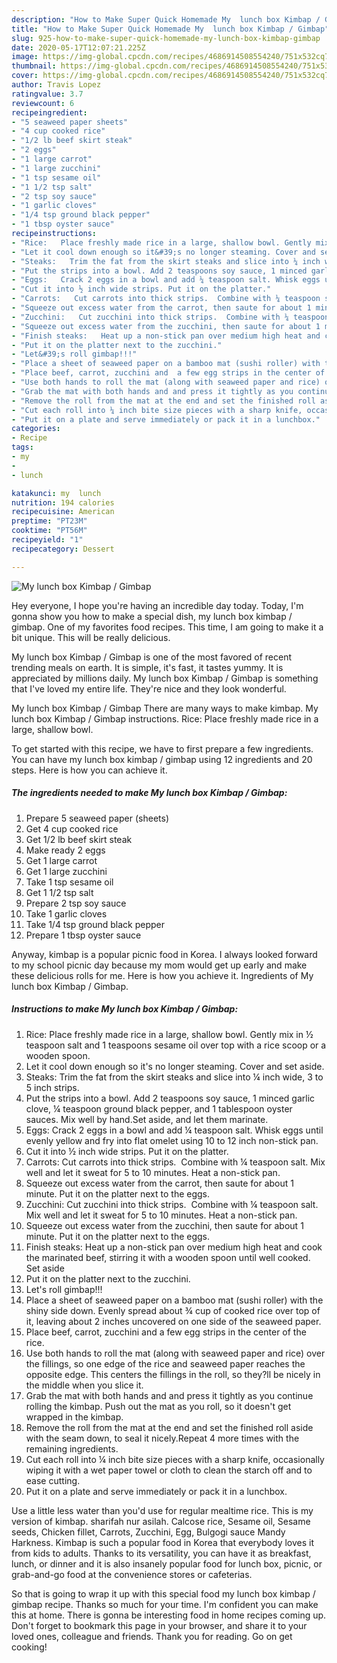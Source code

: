 ```yaml
---
description: "How to Make Super Quick Homemade My  lunch box Kimbap / Gimbap"
title: "How to Make Super Quick Homemade My  lunch box Kimbap / Gimbap"
slug: 925-how-to-make-super-quick-homemade-my-lunch-box-kimbap-gimbap
date: 2020-05-17T12:07:21.225Z
image: https://img-global.cpcdn.com/recipes/4686914508554240/751x532cq70/my-lunch-box-kimbap-gimbap-recipe-main-photo.jpg
thumbnail: https://img-global.cpcdn.com/recipes/4686914508554240/751x532cq70/my-lunch-box-kimbap-gimbap-recipe-main-photo.jpg
cover: https://img-global.cpcdn.com/recipes/4686914508554240/751x532cq70/my-lunch-box-kimbap-gimbap-recipe-main-photo.jpg
author: Travis Lopez
ratingvalue: 3.7
reviewcount: 6
recipeingredient:
- "5 seaweed paper sheets"
- "4 cup cooked rice"
- "1/2 lb beef skirt steak"
- "2 eggs"
- "1 large carrot"
- "1 large zucchini"
- "1 tsp sesame oil"
- "1 1/2 tsp salt"
- "2 tsp soy sauce"
- "1 garlic cloves"
- "1/4 tsp ground black pepper"
- "1 tbsp oyster sauce"
recipeinstructions:
- "Rice:   Place freshly made rice in a large, shallow bowl. Gently mix in ½ teaspoon salt and 1 teaspoons sesame oil over top with a rice scoop or a wooden spoon."
- "Let it cool down enough so it&#39;s no longer steaming. Cover and set aside."
- "Steaks:   Trim the fat from the skirt steaks and slice into ¼ inch wide, 3 to 5 inch strips."
- "Put the strips into a bowl. Add 2 teaspoons soy sauce, 1 minced garlic clove, ¼ teaspoon ground black pepper, and 1 tablespoon oyster sauces. Mix well by hand.Set aside, and let them marinate."
- "Eggs:   Crack 2 eggs in a bowl and add ¼ teaspoon salt. Whisk eggs until evenly yellow and fry into flat omelet using 10 to 12 inch non-stick pan."
- "Cut it into ½ inch wide strips. Put it on the platter."
- "Carrots:   Cut carrots into thick strips.  Combine with ¼ teaspoon salt. Mix well and let it sweat for 5 to 10 minutes. Heat a non-stick pan."
- "Squeeze out excess water from the carrot, then saute for about 1 minute. Put it on the platter next to the eggs."
- "Zucchini:   Cut zucchini into thick strips.  Combine with ¼ teaspoon salt. Mix well and let it sweat for 5 to 10 minutes. Heat a non-stick pan."
- "Squeeze out excess water from the zucchini, then saute for about 1 minute. Put it on the platter next to the eggs."
- "Finish steaks:   Heat up a non-stick pan over medium high heat and cook the marinated beef, stirring it with a wooden spoon until well cooked. Set aside"
- "Put it on the platter next to the zucchini."
- "Let&#39;s roll gimbap!!!"
- "Place a sheet of seaweed paper on a bamboo mat (sushi roller) with the shiny side down. Evenly spread about ¾ cup of cooked rice over top of it, leaving about 2 inches uncovered on one side of the seaweed paper."
- "Place beef, carrot, zucchini and  a few egg strips in the center of the rice."
- "Use both hands to roll the mat (along with seaweed paper and rice) over the fillings, so one edge of the rice and seaweed paper reaches the opposite edge. This centers the fillings in the roll, so they?ll be nicely in the middle when you slice it."
- "Grab the mat with both hands and and press it tightly as you continue rolling the kimbap. Push out the mat as you roll, so it doesn&#39;t get wrapped in the kimbap."
- "Remove the roll from the mat at the end and set the finished roll aside with the seam down, to seal it nicely.Repeat 4 more times with the remaining ingredients."
- "Cut each roll into ¼ inch bite size pieces with a sharp knife, occasionally wiping it with a wet paper towel or cloth to clean the starch off and to ease cutting."
- "Put it on a plate and serve immediately or pack it in a lunchbox."
categories:
- Recipe
tags:
- my
- 
- lunch

katakunci: my  lunch 
nutrition: 194 calories
recipecuisine: American
preptime: "PT23M"
cooktime: "PT56M"
recipeyield: "1"
recipecategory: Dessert

---
```



![My  lunch box Kimbap / Gimbap](https://img-global.cpcdn.com/recipes/4686914508554240/751x532cq70/my-lunch-box-kimbap-gimbap-recipe-main-photo.jpg)

Hey everyone, I hope you're having an incredible day today. Today, I'm gonna show you how to make a special dish, my  lunch box kimbap / gimbap. One of my favorites food recipes. This time, I am going to make it a bit unique. This will be really delicious.

My  lunch box Kimbap / Gimbap is one of the most favored of recent trending meals on earth. It is simple, it's fast, it tastes yummy. It is appreciated by millions daily. My  lunch box Kimbap / Gimbap is something that I've loved my entire life. They're nice and they look wonderful.

My lunch box Kimbap / Gimbap There are many ways to make kimbap. My lunch box Kimbap / Gimbap instructions. Rice: Place freshly made rice in a large, shallow bowl.


To get started with this recipe, we have to first prepare a few ingredients. You can have my  lunch box kimbap / gimbap using 12 ingredients and 20 steps. Here is how you can achieve it.

<!--inarticleads1-->

##### The ingredients needed to make My  lunch box Kimbap / Gimbap:

1. Prepare 5 seaweed paper (sheets)
1. Get 4 cup cooked rice
1. Get 1/2 lb beef skirt steak
1. Make ready 2 eggs
1. Get 1 large carrot
1. Get 1 large zucchini
1. Take 1 tsp sesame oil
1. Get 1 1/2 tsp salt
1. Prepare 2 tsp soy sauce
1. Take 1 garlic cloves
1. Take 1/4 tsp ground black pepper
1. Prepare 1 tbsp oyster sauce


Anyway, kimbap is a popular picnic food in Korea. I always looked forward to my school picnic day because my mom would get up early and make these delicious rolls for me. Here is how you achieve it. Ingredients of My lunch box Kimbap / Gimbap. 

<!--inarticleads2-->

##### Instructions to make My  lunch box Kimbap / Gimbap:

1. Rice:   Place freshly made rice in a large, shallow bowl. Gently mix in ½ teaspoon salt and 1 teaspoons sesame oil over top with a rice scoop or a wooden spoon.
1. Let it cool down enough so it&#39;s no longer steaming. Cover and set aside.
1. Steaks:   Trim the fat from the skirt steaks and slice into ¼ inch wide, 3 to 5 inch strips.
1. Put the strips into a bowl. Add 2 teaspoons soy sauce, 1 minced garlic clove, ¼ teaspoon ground black pepper, and 1 tablespoon oyster sauces. Mix well by hand.Set aside, and let them marinate.
1. Eggs:   Crack 2 eggs in a bowl and add ¼ teaspoon salt. Whisk eggs until evenly yellow and fry into flat omelet using 10 to 12 inch non-stick pan.
1. Cut it into ½ inch wide strips. Put it on the platter.
1. Carrots:   Cut carrots into thick strips.  Combine with ¼ teaspoon salt. Mix well and let it sweat for 5 to 10 minutes. Heat a non-stick pan.
1. Squeeze out excess water from the carrot, then saute for about 1 minute. Put it on the platter next to the eggs.
1. Zucchini:   Cut zucchini into thick strips.  Combine with ¼ teaspoon salt. Mix well and let it sweat for 5 to 10 minutes. Heat a non-stick pan.
1. Squeeze out excess water from the zucchini, then saute for about 1 minute. Put it on the platter next to the eggs.
1. Finish steaks:   Heat up a non-stick pan over medium high heat and cook the marinated beef, stirring it with a wooden spoon until well cooked. Set aside
1. Put it on the platter next to the zucchini.
1. Let&#39;s roll gimbap!!!
1. Place a sheet of seaweed paper on a bamboo mat (sushi roller) with the shiny side down. Evenly spread about ¾ cup of cooked rice over top of it, leaving about 2 inches uncovered on one side of the seaweed paper.
1. Place beef, carrot, zucchini and  a few egg strips in the center of the rice.
1. Use both hands to roll the mat (along with seaweed paper and rice) over the fillings, so one edge of the rice and seaweed paper reaches the opposite edge. This centers the fillings in the roll, so they?ll be nicely in the middle when you slice it.
1. Grab the mat with both hands and and press it tightly as you continue rolling the kimbap. Push out the mat as you roll, so it doesn&#39;t get wrapped in the kimbap.
1. Remove the roll from the mat at the end and set the finished roll aside with the seam down, to seal it nicely.Repeat 4 more times with the remaining ingredients.
1. Cut each roll into ¼ inch bite size pieces with a sharp knife, occasionally wiping it with a wet paper towel or cloth to clean the starch off and to ease cutting.
1. Put it on a plate and serve immediately or pack it in a lunchbox.


Use a little less water than you&#39;d use for regular mealtime rice. This is my version of kimbap. sharifah nur asilah. Calcose rice, Sesame oil, Sesame seeds, Chicken fillet, Carrots, Zucchini, Egg, Bulgogi sauce Mandy Harkness. Kimbap is such a popular food in Korea that everybody loves it from kids to adults. Thanks to its versatility, you can have it as breakfast, lunch, or dinner and it is also insanely popular food for lunch box, picnic, or grab-and-go food at the convenience stores or cafeterias. 

So that is going to wrap it up with this special food my  lunch box kimbap / gimbap recipe. Thanks so much for your time. I'm confident you can make this at home. There is gonna be interesting food in home recipes coming up. Don't forget to bookmark this page in your browser, and share it to your loved ones, colleague and friends. Thank you for reading. Go on get cooking!
